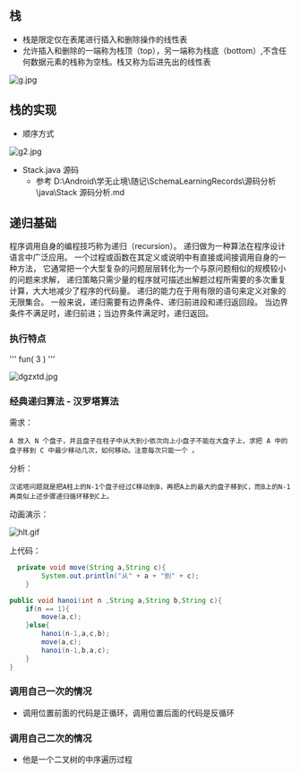 ## 栈

- 栈是限定仅在表尾进行插入和删除操作的线性表
- 允许插入和删除的一端称为栈顶（top），另一端称为栈底（bottom）,不含任何数据元素的栈称为空栈。栈又称为后进先出的线性表

![g.jpg](https://user-gold-cdn.xitu.io/2019/3/22/169a369687665ee4?w=901&h=352&f=png&s=122158)

## 栈的实现

- 顺序方式

![g2.jpg](https://user-gold-cdn.xitu.io/2019/3/22/169a369df911aa9c?w=871&h=397&f=png&s=137437)

- Stack.java 源码
  - 参考 D:\Android\学无止境\随记\SchemaLearningRecords\源码分析\java\Stack 源码分析.md 

## 递归基础

程序调用自身的编程技巧称为递归（recursion）。
递归做为一种算法在程序设计语言中广泛应用。 一个过程或函数在其定义或说明中有直接或间接调用自身的一种方法，
它通常把一个大型复杂的问题层层转化为一个与原问题相似的规模较小的问题来求解，
递归策略只需少量的程序就可描述出解题过程所需要的多次重复计算，大大地减少了程序的代码量。
递归的能力在于用有限的语句来定义对象的无限集合。
一般来说，递归需要有边界条件、递归前进段和递归返回段。
当边界条件不满足时，递归前进；当边界条件满足时，递归返回。



### 执行特点

''' fun( 3 ) '''

![dgzxtd.jpg](https://user-gold-cdn.xitu.io/2019/3/22/169a36a8fdab06f8?w=1024&h=530&f=png&s=160204)

### 经典递归算法 - 汉罗塔算法

需求：

	A 放入 N 个盘子，并且盘子在柱子中从大到小依次向上小盘子不能在大盘子上，求把 A 中的盘子移到 C 中最少移动几次，如何移动。注意每次只能一个 。

分析：

	汉诺塔问题就是把A柱上的N-1个盘子经过C移动到B，再把A上的最大的盘子移到C，而B上的N-1再类似上述步骤递归循环移到C上。 

动画演示：

![hlt.gif](https://user-gold-cdn.xitu.io/2019/3/22/169a36b1019a1550?w=1448&h=765&f=gif&s=508765)

上代码：



```Java
  private void move(String a,String c){
        System.out.println("从" + a + "到" + c);
    }

public void hanoi(int n ,String a,String b,String c){
    if(n == 1){
        move(a,c);
    }else{
        hanoi(n-1,a,c,b);
        move(a,c);
        hanoi(n-1,b,a,c);
    }
}
```

### 调用自己一次的情况

- 调用位置前面的代码是正循环，调用位置后面的代码是反循环

### 调用自己二次的情况

- 他是一个二叉树的中序遍历过程

  